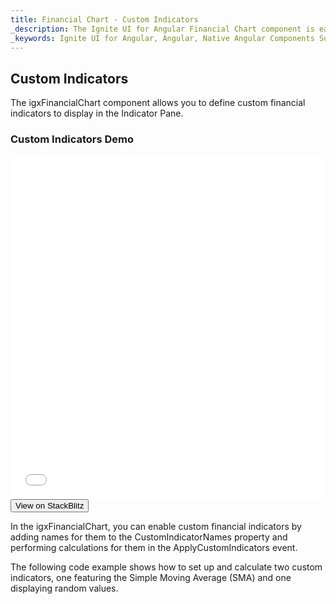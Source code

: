 ```yaml
---
title: Financial Chart - Custom Indicators
_description: The Ignite UI for Angular Financial Chart component is easily configured to display financial data using a simple and intuitive API, as once the user binds the data, the chart offers multiple ways in which the data can then be visualized and interpreted. 
_keywords: Ignite UI for Angular, Angular, Native Angular Components Suite, Native Angular Controls, Native Angular Components, Native Angular Components Library, Angular Chart, Angular Chart Control, Angular Chart Example, Angular Grid Component, Angular Chart Component, Angular Financial Chart 
---
```

## Custom Indicators 

The igxFinancialChart component allows you to define custom financial indicators to display in the Indicator Pane.

### Custom Indicators Demo

<div class="sample-container" style="height: 550px">
    <iframe id="financial-chart-custom-indicators-iframe" src='{environment:demosBaseUrl}/financial-chart-custom-indicators' width="100%" height="100%" seamless frameBorder="0" onload="onSampleIframeContentLoaded(this);"></iframe>
</div>
<div>
    <button data-localize="stackblitz" class="stackblitz-btn"   data-iframe-id="financial-chart-custom-indicators-iframe" data-demos-base-url="{environment:demosBaseUrl}">View on StackBlitz
    </button>
</div>

<div class="divider--half"></div>

In the igxFinancialChart, you can enable custom financial indicators by adding names for them to the CustomIndicatorNames property and performing calculations for them in the ApplyCustomIndicators event.

The following code example shows how to set up and calculate two custom indicators, one featuring the Simple Moving Average (SMA) and one displaying random values.

